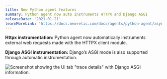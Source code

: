 ```yaml
---
title: New Python agent features
summary: Python agent now auto instruments HTTPX and Django ASGI
releaseDate: '2021-01-21'
learnMoreLink: 'https://docs.newrelic.com/docs/agents/python-agent/async-instrumentation/django-asgi-mode'
---
```


**Httpx instrumentation:** Python agent now automatically instruments external web requests made with the HTTPX client module.

**Django ASGI instrumentation:** Django’s ASGI mode is also supported through automatic instrumentation.

![Screenshot showing the UI tab "trace details" with Django ASGI information.](./images/python-httpx.png "python-httpx.webp")
